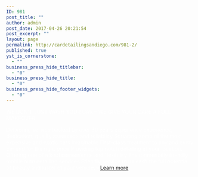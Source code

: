 ```yaml
---
ID: 981
post_title: ""
author: admin
post_date: 2017-04-26 20:21:54
post_excerpt: ""
layout: page
permalink: http://cardetailingsandiego.com/981-2/
published: true
yst_is_cornerstone:
  - ""
business_press_hide_titlebar:
  - "0"
business_press_hide_title:
  - "0"
business_press_hide_footer_widgets:
  - "0"
---
```

<font color="white"><OUR DISTINCTION>
 

WE DON’T JUST WASH YOUR CAR – WE GIVE YOUR CARE A FULL MAKEOVER!  

Delivering service backed by over 30 years experience
Experience, dedication, quality assurance and reliability
Servicing some of the most expensive and exotic cars imaginable
First-class treatment to any and every car and for the right price
Providing top notch detailing at your location.
Offering one of a kind convenience and flexibility
Environmentally friendly mobile auto detailing services
Friendly service to unleash the full potential of beauty and luster of your vehicle.></font> <a href="http://cardetailingsandiego.com/our_distinction/">Learn more</a>